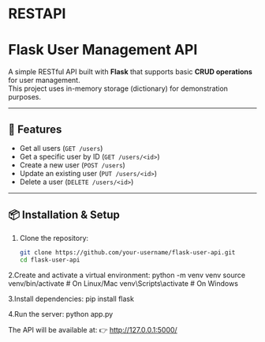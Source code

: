 # RESTAPI
# Flask User Management API

A simple RESTful API built with **Flask** that supports basic **CRUD operations** for user management.  
This project uses in-memory storage (dictionary) for demonstration purposes.

---

## 🚀 Features
- Get all users (`GET /users`)
- Get a specific user by ID (`GET /users/<id>`)
- Create a new user (`POST /users`)
- Update an existing user (`PUT /users/<id>`)
- Delete a user (`DELETE /users/<id>`)

---

## 📦 Installation & Setup

1. Clone the repository:
   ```bash
   git clone https://github.com/your-username/flask-user-api.git
   cd flask-user-api

2.Create and activate a virtual environment:
python -m venv venv
source venv/bin/activate   # On Linux/Mac
venv\Scripts\activate      # On Windows


3.Install dependencies:
pip install flask

4.Run the server:
python app.py

The API will be available at:
👉 http://127.0.0.1:5000/
